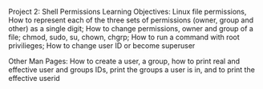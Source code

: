 Project 2: Shell Permissions
Learning Objectives: Linux file permissions, How to represent each of the three sets of permissions (owner, group and other) as a single digit; How to change permissions, owner and group of a file; chmod, sudo, su, chown, chgrp; How to run a command with root privilieges; How to change user ID or become superuser

Other Man Pages: How to create a user, a group, how to print real and effective user and groups IDs, print the groups a user is in, and to print the effective userid
